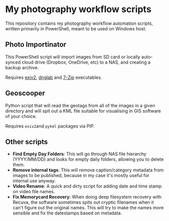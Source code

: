 # My photography workflow scripts

This repository contains my photography workflow automation scripts,
written primarily in PowerShell, meant to be used on Windows host.

## Photo Importinator

This PowerShell script will import images from SD card or locally auto-synced cloud drive
(Dropbox, OneDrive, etc)
to a NAS, and creating a backup archive.

Requires
[exiv2](https://exiv2.org/),
[dnglab](https://github.com/dnglab/dnglab) and
[7-Zip](https://www.7-zip.org/) executables.

## Geoscooper

Python script that will read the geotags from all of the images
in a given directory and will spit out a KML file suitable for
visualising in GIS software of your choice.

Requires `exiv2`and `pykml` packages via PIP.

## Other scripts

* **Find Empty Day Folders**:
  This will go through NAS file hierarchy (YYYY/MM/DD) and looks
  for empty daily folders, allowing you to delete them.
* **Remove internal tags**:
  This will remove caption/category metadata from images to be
  published, because in my case it's mostly useful for internal
  use anyway.
* **Video Rename**:
  A quick and dirty script for adding date and time stamp on
  video file names.
* **Fix Memorycard Recovery**:
  When doing deep filesystem recovery with Recuva, the software
  sometimes spits out cryptic filenames when it can't figure out
  the original names. This will try to make the names more
  sensible and fix the datestamps based on metadata.
